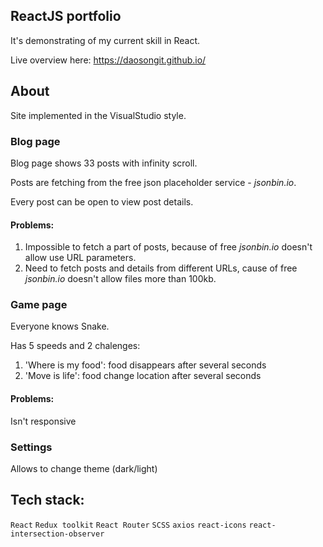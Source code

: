 ## ReactJS portfolio

It's demonstrating of my current skill in React.

Live overview here: https://daosongit.github.io/

## About

Site implemented in the VisualStudio style.

### Blog page

Blog page shows 33 posts with infinity scroll.

Posts are fetching from the free json placeholder service - *jsonbin.io*.

Every post can be open to view post details.

#### Problems:

1. Impossible to fetch a part of posts, because of free *jsonbin.io* doesn't allow use URL parameters.
2. Need to fetch posts and details from different URLs, cause of free *jsonbin.io* doesn't allow files more than 100kb.

### Game page

Everyone knows Snake. 

Has 5 speeds and 2 chalenges: 
1. 'Where is my food': food disappears after several seconds
2. 'Move is life': food change location after several seconds

#### Problems:

Isn't responsive

### Settings

Allows to change theme (dark/light)

## Tech stack:

`React`
`Redux toolkit`
`React Router`
`SCSS`
`axios`
`react-icons`
`react-intersection-observer`
